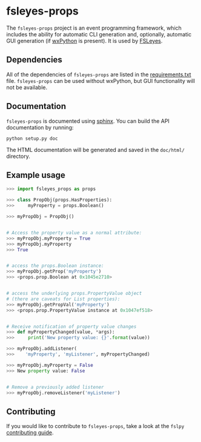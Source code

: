 fsleyes-props
=============

The `fsleyes-props` project is an event programming framework, which includes
the ability for automatic CLI generation and, optionally, automatic GUI
generation (if [wxPython](http://www.wxpython.org) is present). It is used by
[FSLeyes](https://git.fmrib.ox.ac.uk/paulmc/fsleyes/).


Dependencies
------------


All of the dependencies of `fsleyes-props` are listed in the
[requirements.txt](requirements.txt) file. `fsleyes-props` can be used without
wxPython, but GUI functionality will not be available.


Documentation
-------------

`fsleyes-props` is documented using
[sphinx](http://http://sphinx-doc.org/). You can build the API documentation
by running:

    python setup.py doc

The HTML documentation will be generated and saved in the `doc/html/` directory.


Example usage
-------------


```python
>>> import fsleyes_props as props

>>> class PropObj(props.HasProperties):
>>>     myProperty = props.Boolean()

>>> myPropObj = PropObj()


# Access the property value as a normal attribute:
>>> myPropObj.myProperty = True
>>> myPropObj.myProperty
>>> True


# access the props.Boolean instance:
>>> myPropObj.getProp('myProperty')
>>> <props.prop.Boolean at 0x1045e2710>


# access the underlying props.PropertyValue object
# (there are caveats for List properties):
>>> myPropObj.getPropVal('myProperty')
>>> <props.prop.PropertyValue instance at 0x1047ef518>


# Receive notification of property value changes
>>> def myPropertyChanged(value, *args):
>>>     print('New property value: {}'.format(value))

>>> myPropObj.addListener(
>>>    'myProperty', 'myListener', myPropertyChanged)

>>> myPropObj.myProperty = False
>>> New property value: False


# Remove a previously added listener
>>> myPropObj.removeListener('myListener')
```


Contributing
------------

If you would like to contribute to `fsleyes-props`, take a look at the
`fslpy` [contributing
guide](https://git.fmrib.ox.ac.uk/fsl/fslpy/blob/master/doc/contributing.rst).